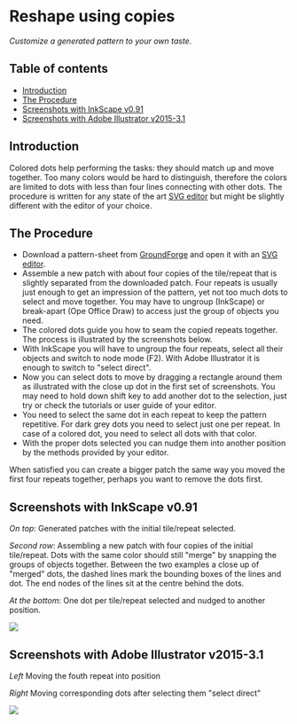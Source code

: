 Reshape using copies
====================

_Customize a generated pattern to your own taste._

Table of contents
-----------------

* [Introduction](#introduction)
* [The Procedure](#the-procedure)
* [Screenshots with InkScape v0.91](#screenshots-with-inkscape-v091)
* [Screenshots with Adobe Illustrator v2015-3.1](#screenshots-with-adobe-illustrator-v2015-31)

Introduction
------------

Colored dots help performing the tasks: they should match up and move together. Too many colors would be hard to distinguish, therefore the colors are limited to dots with less than four lines connecting with other dots. The procedure is written for any state of the art [SVG editor] but might be slightly different with the editor of your choice.


The Procedure
-------------

* Download a pattern-sheet from [GroundForge] and open it with an [SVG editor].
* Assemble a new patch with about four copies of the tile/repeat that is slightly separated from the downloaded patch. Four repeats is usually just enough to get an impression of the pattern, yet not too much dots to select and move together. You may have to ungroup (InkScape) or break-apart (Ope Office Draw) to access just the group of objects you need.
* The colored dots guide you how to seam the copied repeats together. The process is illustrated by the screenshots below.
* With InkScape you will have to ungroup the four repeats, select all their objects and switch to node mode (F2). With Adobe Illustrator it is enough to switch to "select direct".
* Now you can select dots to move by dragging a rectangle around them as illustrated with the close up dot in the first set of screenshots. You may need to hold down shift key to add another dot to the selection, just try or check the tutorials or user guide of your editor.
* You need to select the same dot in each repeat to keep the pattern repetitive. For dark grey dots you need to select just one per repeat. In case of a colored dot, you need to select all dots with that color.
* With the proper dots selected you can nudge them into another position by the methods provided by your editor.

When satisfied you can create a bigger patch the same way you moved the first four repeats together, perhaps you want to remove the dots first.

[GroundForge]: /GroundForge/
[SVG editor]: https://en.wikipedia.org/wiki/Comparison_of_vector_graphics_editors#File_format_support
[logo]: /GroundForge/images/logo-medium.png

Screenshots with InkScape v0.91
-------------------------------

_On top_: Generated patches with the initial tile/repeat selected.

_Second row_: Assembling a new patch with four copies of the initial tile/repeat. Dots with the same color should still "merge" by snapping the groups of objects together. Between the two examples a close up of "merged" dots, the dashed lines mark the bounding boxes of the lines and dot. The end nodes of the lines sit at the centre behind the dots.

_At the bottom_: One dot per tile/repeat selected and nudged to another position.

![](/GroundForge/images/reshape-using-copies.png)

Screenshots with Adobe Illustrator v2015-3.1
--------------------------------------------

_Left_ Moving the fouth repeat into position

_Right_ Moving corresponding dots after selecting them "select direct"

![](/GroundForge/images/reshape-with-ai.png)